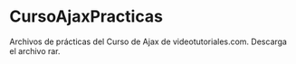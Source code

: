 CursoAjaxPracticas
==================

Archivos de prácticas del Curso de Ajax de videotutoriales.com. Descarga el archivo rar.
